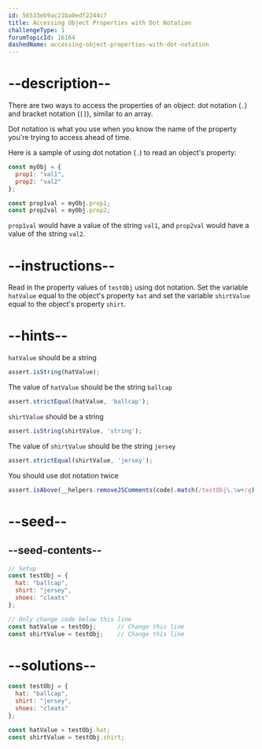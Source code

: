 ```yaml
---
id: 56533eb9ac21ba0edf2244c7
title: Accessing Object Properties with Dot Notation
challengeType: 1
forumTopicId: 16164
dashedName: accessing-object-properties-with-dot-notation
---
```


# --description--

There are two ways to access the properties of an object: dot notation (`.`) and bracket notation (`[]`), similar to an array.

Dot notation is what you use when you know the name of the property you're trying to access ahead of time.

Here is a sample of using dot notation (`.`) to read an object's property:

```js
const myObj = {
  prop1: "val1",
  prop2: "val2"
};

const prop1val = myObj.prop1;
const prop2val = myObj.prop2;
```

`prop1val` would have a value of the string `val1`, and `prop2val` would have a value of the string `val2`.

# --instructions--

Read in the property values of `testObj` using dot notation. Set the variable `hatValue` equal to the object's property `hat` and set the variable `shirtValue` equal to the object's property `shirt`.

# --hints--

`hatValue` should be a string

```js
assert.isString(hatValue);
```

The value of `hatValue` should be the string `ballcap`

```js
assert.strictEqual(hatValue, 'ballcap');
```

`shirtValue` should be a string

```js
assert.isString(shirtValue, 'string');
```

The value of `shirtValue` should be the string `jersey`

```js
assert.strictEqual(shirtValue, 'jersey');
```

You should use dot notation twice

```js
assert.isAbove(__helpers.removeJSComments(code).match(/testObj\.\w+/g).length, 1);
```

# --seed--

## --seed-contents--

```js
// Setup
const testObj = {
  hat: "ballcap",
  shirt: "jersey",
  shoes: "cleats"
};

// Only change code below this line
const hatValue = testObj;      // Change this line
const shirtValue = testObj;    // Change this line
```

# --solutions--

```js
const testObj = {
  hat: "ballcap",
  shirt: "jersey",
  shoes: "cleats"
};

const hatValue = testObj.hat;
const shirtValue = testObj.shirt;
```
